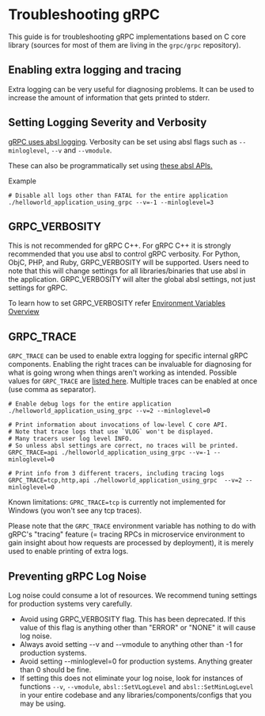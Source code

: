 # Troubleshooting gRPC

This guide is for troubleshooting gRPC implementations based on C core library (sources for most of them are living in the `grpc/grpc` repository).

## Enabling extra logging and tracing

Extra logging can be very useful for diagnosing problems. It can be used to increase the amount of information
that gets printed to stderr.

## Setting Logging Severity and Verbosity

[gRPC uses absl logging](https://abseil.io/docs/cpp/guides/logging).
Verbosity can be set using absl flags such as
`--minloglevel`, `--v` and `--vmodule`.

These can also be programmatically set using
[these absl APIs.](https://github.com/abseil/abseil-cpp/blob/master/absl/log/globals.h)

Example
```
# Disable all logs other than FATAL for the entire application
./helloworld_application_using_grpc --v=-1 --minloglevel=3
```

## GRPC_VERBOSITY

This is not recommended for gRPC C++. For gRPC C++ it is strongly recommended that you use absl to control gRPC verbosity. For Python, ObjC, PHP, and Ruby, GRPC_VERBOSITY will be supported. Users need to note that this will change settings for all libraries/binaries that use absl in the application. GRPC_VERBOSITY will alter the global absl settings, not just settings for gRPC.

To learn how to set GRPC_VERBOSITY refer [Environment Variables Overview](doc/environment_variables.md)

## GRPC_TRACE

`GRPC_TRACE` can be used to enable extra logging for specific internal gRPC components. Enabling the right traces can be invaluable
for diagnosing for what is going wrong when things aren't working as intended. Possible values for `GRPC_TRACE` are [listed here](doc/trace_flags.md).
Multiple traces can be enabled at once (use comma as separator).

```
# Enable debug logs for the entire application
./helloworld_application_using_grpc --v=2 --minloglevel=0
```

```
# Print information about invocations of low-level C core API.
# Note that trace logs that use `VLOG` won't be displayed.
# Many tracers user log level INFO.
# So unless absl settings are correct, no traces will be printed.
GRPC_TRACE=api ./helloworld_application_using_grpc --v=-1 --minloglevel=0
```

```
# Print info from 3 different tracers, including tracing logs
GRPC_TRACE=tcp,http,api ./helloworld_application_using_grpc  --v=2 --minloglevel=0
```

Known limitations: `GPRC_TRACE=tcp` is currently not implemented for Windows (you won't see any tcp traces).

Please note that the `GRPC_TRACE` environment variable has nothing to do with gRPC's "tracing" feature (= tracing RPCs in
microservice environment to gain insight about how requests are processed by deployment), it is merely used to enable printing
of extra logs.

## Preventing gRPC Log Noise

Log noise could consume a lot of resources. We recommend tuning settings for production systems very carefully.
*	Avoid using GRPC_VERBOSITY flag. This has been deprecated. If this value of this flag is anything other than "ERROR" or "NONE" it will cause log noise.
*	Always avoid setting --v and --vmodule to anything other than -1 for production systems.
*	Avoid setting --minloglevel=0 for production systems. Anything greater than 0 should be fine.
*   If setting this does not eliminate your log noise, look for instances of functions `--v`, `--vmodule`, `absl::SetVLogLevel` and `absl::SetMinLogLevel` in your entire codebase and any libraries/components/configs that you may be using.
